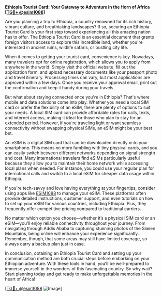 **Ethiopia Tourist Card: Your Gateway to Adventure in the Horn of Africa [[TG💪+ @esim1088](https://t.me/s/esim1088)]**

Are you planning a trip to Ethiopia, a country renowned for its rich history, vibrant culture, and breathtaking landscapes? If so, securing an Ethiopia Tourist Card is your first step toward experiencing all this amazing nation has to offer. The Ethiopia Tourist Card is an essential document that grants foreign visitors access to explore this incredible land, whether you're interested in ancient ruins, wildlife safaris, or bustling city life.

When it comes to getting your tourist card, convenience is key. Nowadays, many travelers opt for online registration, which allows you to apply from anywhere in the world. Simply visit the official website, fill out the application form, and upload necessary documents like your passport photo and travel itinerary. Processing times can vary, but most applications are approved within a few days. Once you receive your approval email, print out the confirmation and keep it handy during your travels.

But what about staying connected once you're in Ethiopia? That's where mobile and data solutions come into play. Whether you need a local SIM card or prefer the flexibility of an eSIM, there are plenty of options to suit your needs. A local SIM card can provide affordable rates for calls, texts, and internet access, making it ideal for those who plan to stay for an extended period. However, if you're traveling light or want seamless connectivity without swapping physical SIMs, an eSIM might be your best bet.

An eSIM is a digital SIM card that can be downloaded directly onto your smartphone. This means no more fumbling with tiny physical cards, and you can easily switch between different networks depending on signal strength and cost. Many international travelers find eSIMs particularly useful because they allow you to maintain their home network while accessing local plans when needed. For instance, you could use your regular plan for international calls and switch to a local eSIM for cheaper data usage within Ethiopia.

If you're tech-savvy and love having everything at your fingertips, consider using apps like [ESIM1088](https://t.me/s/esim1088) to manage your eSIM. These platforms often provide detailed instructions, customer support, and even tutorials on how to set up your eSIM for various countries, including Ethiopia. Plus, they frequently offer competitive pricing compared to traditional carriers.

No matter which option you choose—whether it’s a physical SIM card or an eSIM—you'll enjoy reliable connectivity throughout your journey. From navigating through Addis Ababa to capturing stunning photos of the Simien Mountains, being online will enhance your experience significantly. Remember, though, that some areas may still have limited coverage, so always carry a backup plan just in case.

In conclusion, obtaining an Ethiopia Tourist Card and setting up your communication method are both crucial steps before embarking on your Ethiopian adventure. With these tools in hand, you'll be well-prepared to immerse yourself in the wonders of this fascinating country. So why wait? Start planning today and get ready to make unforgettable memories in the heart of Africa!

[[TG💪+ @esim1088](https://t.me/s/esim1088) ![Image](https://i.postimg.cc/Y0z9fWf4/image.png)]